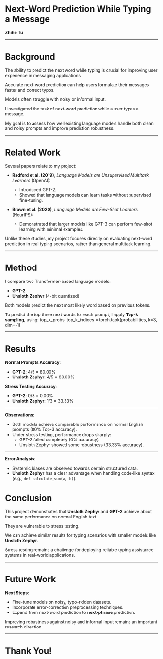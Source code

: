 # Next-Word Prediction While Typing a Message
**Zhihe Tu**

---

# Background
The ability to predict the next word while typing is crucial for improving user experience in messaging applications.

Accurate next-word prediction can help users formulate their messages faster and correct typos.

Models often struggle with noisy or informal input.

I investigated the task of next-word prediction while a user types a message.

My goal is to assess how well existing language models handle both clean and noisy prompts and improve prediction robustness.

---

# Related Work
Several papers relate to my project:

- **Radford et al. (2019)**, *Language Models are Unsupervised Multitask Learners* (OpenAI):
  - Introduced GPT-2.
  - Showed that language models can learn tasks without supervised fine-tuning.

- **Brown et al. (2020)**, *Language Models are Few-Shot Learners* (NeurIPS):
  - Demonstrated that larger models like GPT-3 can perform few-shot learning with minimal examples.

Unlike these studies, my project focuses directly on evaluating next-word prediction in real typing scenarios, rather than general multitask learning.

---

# Method
I compare two Transformer-based language models:
- **GPT-2**
- **Unsloth Zephyr** (4-bit quantized)

Both models predict the next most likely word based on previous tokens.

To predict the top three next words for each prompt, I apply **Top-k sampling**, using:
top_k_probs, top_k_indices = torch.topk(probabilities, k=3, dim=-1)

---

# Results

**Normal Prompts Accuracy**:
- **GPT-2**: 4/5 = 80.00%
- **Unsloth Zephyr**: 4/5 = 80.00%

**Stress Testing Accuracy**:
- **GPT-2**: 0/3 = 0.00%
- **Unsloth Zephyr**: 1/3 = 33.33%

---

**Observations**:
- Both models achieve comparable performance on normal English prompts (80% Top-3 accuracy).
- Under stress testing, performance drops sharply:
  - GPT-2 failed completely (0% accuracy).
  - Unsloth Zephyr showed some robustness (33.33% accuracy).

---

**Error Analysis**:
- Systemic biases are observed towards certain structured data.
- **Unsloth Zephyr** has a clear advantage when handling code-like syntax (e.g., `def calculate_sum(a, b)`).

# Conclusion
This project demonstrates that **Unsloth Zephyr** and **GPT-2** achieve about the same performance on normal English text.

They are vulnerable to stress testing.

We can achieve similar results for typing scenarios with smaller models like **Unsloth Zephyr**.

Stress testing remains a challenge for deploying reliable typing assistance systems in real-world applications.

---

# Future Work
**Next Steps**:

- Fine-tune models on noisy, typo-ridden datasets.
- Incorporate error-correction preprocessing techniques.
- Expand from next-word prediction to **next-phrase** prediction.

Improving robustness against noisy and informal input remains an important research direction.

---

# Thank You!
